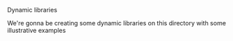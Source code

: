 Dynamic libraries

We're gonna be creating some dynamic libraries on this
directory with some illustrative examples
